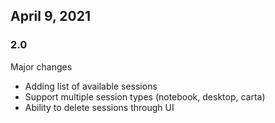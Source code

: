 ## April 9, 2021
### 2.0
Major changes
- Adding list of available sessions
- Support multiple session types (notebook, desktop, carta)
- Ability to delete sessions through UI




